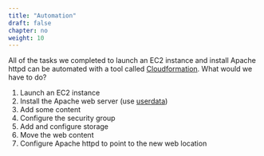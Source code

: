 ```yaml
---
title: "Automation"
draft: false
chapter: no
weight: 10
---
```


All of the tasks we completed to launch an EC2 instance and install Apache httpd can be automated 
with a tool called [Cloudformation](https://aws.amazon.com/cloudformation/). What would we have to do?

1. Launch an EC2 instance
2. Install the Apache web server (use [userdata](https://docs.aws.amazon.com/AWSEC2/latest/UserGuide/user-data.html))
3. Add some content
4. Configure the security group
5. Add and configure storage
6. Move the web content
7. Configure Apache httpd to point to the new web location

